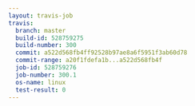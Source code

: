 ```yaml
---
layout: travis-job
travis:
  branch: master
  build-id: 528759275
  build-number: 300
  commit: a522d568fb4ff92528b97ae8a6f5951f3ab60d78
  commit-range: a20f1fdefa1b...a522d568fb4f
  job-id: 528759276
  job-number: 300.1
  os-name: linux
  test-result: 0
---
```

